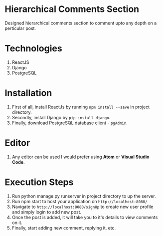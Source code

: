 # Hierarchical Comments Section

Designed hierarchical comments section to comment upto any depth on a perticular post.

# Technologies

1. ReactJS
2. Django
3. PostgreSQL

# Installation

1. First of all, install ReactJs by running ```npm install --save``` in project directory.
2. Secondly, install Django by ```pip install django```.
3. Finally, download PostgreSQL database client - ```pgAdmin```.


# Editor

1. Any editor can be used I would prefer using **Atom** or **Visual Studio Code**.

# Execution Steps

1. Run python manage.py runserver in project directory to up the server.
2. Run npm start to host your application on  ```http://localhost:8080/```
3. Navigate to ```http://localhost:8080/signUp``` to create new user profile and simply login to add new post.
4. Once the post is added, it will take you to it's details to view comments on it.
5. Finally, start adding new comment, replying it, etc.


